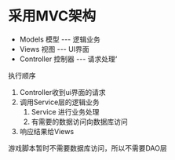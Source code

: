 # 采用MVC架构
- Models 模型 --- 逻辑业务
- Views 视图 --- UI界面
- Controller 控制器 --- 请求处理‘

执行顺序
1. Controller收到ui界面的请求
2. 调用Service层的逻辑业务
   1. Service 进行业务处理
   2. 有需要的数据访问向数据库访问
3. 响应结果给Views

游戏脚本暂时不需要数据库访问，所以不需要DAO层
